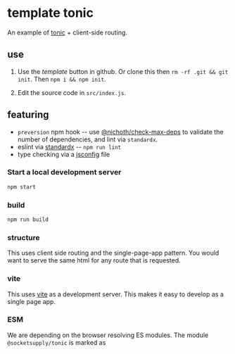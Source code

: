 # template tonic
An example of [tonic](https://tonicframework.dev/) + client-side routing.

## use
1. Use the *template* button in github. Or clone this then `rm -rf .git && git init`. Then `npm i && npm init`.

2. Edit the source code in `src/index.js`.

## featuring
* `preversion` npm hook -- use [@nichoth/check-max-deps](https://github.com/nichoth/check-max-deps) to validate the number of dependencies, and lint via `standardx`.
* eslint via [standardx](https://www.npmjs.com/package/standardx) -- `npm run lint`
* type checking via a [jsconfig](https://code.visualstudio.com/docs/languages/jsconfig) file

### Start a local development server
```bash
npm start
```

### build
```bash
npm run build
```

### structure
This uses client side routing and the single-page-app pattern. You would want to serve the same html for any route that is requested. 

### vite
This uses [vite](https://vitejs.dev/) as a development server. This makes it easy to develop as a single page app.

### ESM
We are depending on the browser resolving ES modules. The module `@socketsupply/tonic` is marked as 
